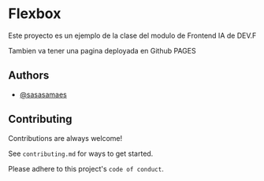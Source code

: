 
# Flexbox

Este proyecto es un ejemplo de la clase del modulo de Frontend IA de DEV.F

Tambien va tener una pagina deployada en Github PAGES


## Authors

- [@sasasamaes](https://www.github.com/sasasamaes)


## Contributing

Contributions are always welcome!

See `contributing.md` for ways to get started.

Please adhere to this project's `code of conduct`.

